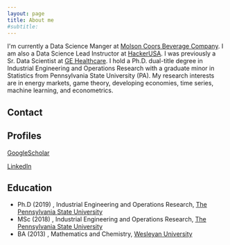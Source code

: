 ```yaml
---
layout: page
title: About me
#subtitle: 
---
```


I'm currently a Data Science Manger at [Molson Coors Beverage Company](https://www.molsoncoors.com/). I am also a Data Science Lead Instructor at [HackerUSA](https://hackerusa.com/). I was previously a Sr. Data Scientist at [GE Healthcare](https://www.gehealthcare.com/). I hold a Ph.D. dual-title degree in Industrial Engineering and Operations Research with a graduate minor in Statistics from Pennsylvania State University (PA). My research interests are in energy markets, game theory, developing economies, time series, machine learning, and econometrics.

## Contact

## Profiles
[GoogleScholar](https://scholar.google.com/citations?user=4ftOp-EAAAAJ&hl=en)

[LinkedIn](https://www.linkedin.com/in/zvikomboreromatenga/)
## Education
   - Ph.D (2019) , Industrial Engineering and Operations Research, [The Pennsylvania State University](https://www.ime.psu.edu/)
   - MSc (2018) ,  Industrial Engineering and Operations Research, [The Pennsylvania State University](https://www.ime.psu.edu/)
   - BA (2013) , Mathematics and Chemistry,  [Wesleyan University](https://www.wesleyan.edu/)







